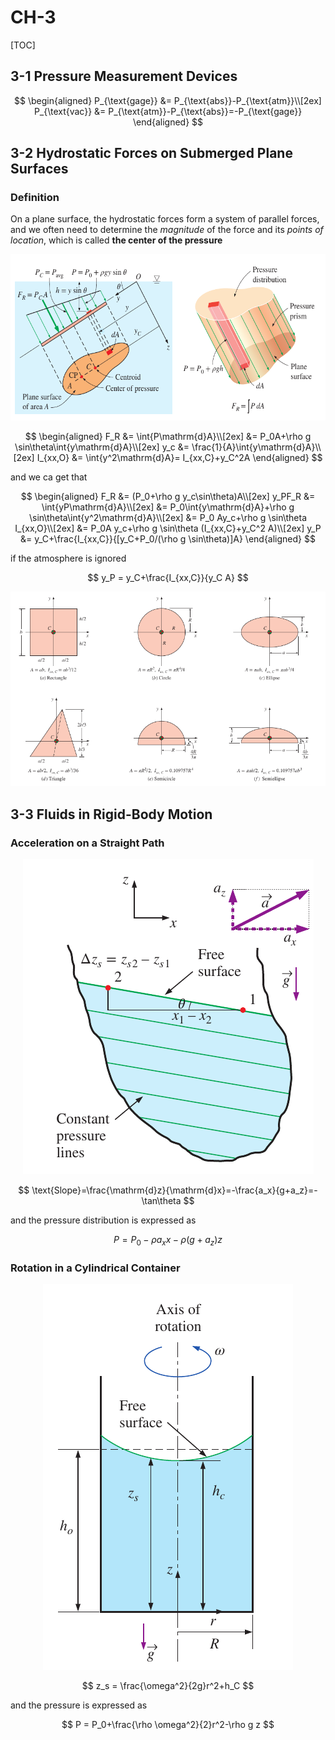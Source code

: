 # CH-3

[TOC]

## 3-1 Pressure Measurement Devices

$$
\begin{aligned}
    P_{\text{gage}} &= P_{\text{abs}}-P_{\text{atm}}\\[2ex]
    P_{\text{vac}} &= P_{\text{atm}}-P_{\text{abs}}=-P_{\text{gage}}
\end{aligned}
$$

## 3-2 Hydrostatic Forces on Submerged Plane Surfaces

### Definition

On a plane surface, the hydrostatic forces form a system of parallel forces, and we often need to determine the *magnitude* of the force and its *points of location*, which is called **the center of the pressure**

<div align = center><img src = "../assets/CH3-2.png"></div>

$$
\begin{aligned}
    F_R &= \int{P\mathrm{d}A}\\[2ex]
        &= P_0A+\rho g \sin\theta\int{y\mathrm{d}A}\\[2ex]
    y_c &= \frac{1}{A}\int{y\mathrm{d}A}\\[2ex]
    I_{xx,O} &= \int{y^2\mathrm{d}A}= I_{xx,C}+y_C^2A
\end{aligned}
$$

and we ca get that

$$
\begin{aligned}
    F_R &= (P_0+\rho g y_c\sin\theta)A\\[2ex]
    y_PF_R &= \int{yP\mathrm{d}A}\\[2ex]
        &= P_0\int{y\mathrm{d}A}+\rho g \sin\theta\int{y^2\mathrm{d}A}\\[2ex]
        &= P_0 Ay_c+\rho g \sin\theta I_{xx,O}\\[2ex]
        &= P_0A y_c+\rho g \sin\theta (I_{xx,C}+y_C^2 A)\\[2ex]
    y_P &= y_C+\frac{I_{xx,C}}{[y_C+P_0/(\rho g \sin\theta)]A}
\end{aligned}
$$

if the atmosphere is ignored

$$
y_P = y_C+\frac{I_{xx,C}}{y_C A}
$$

<div align = center><img src = "../assets/CH3-1.png"></div>

## 3-3 Fluids in Rigid-Body Motion

### Acceleration on a Straight Path

<div align = center><img src = "../assets/CH3-3.png"></div>

$$
\text{Slope}=\frac{\mathrm{d}z}{\mathrm{d}x}=-\frac{a_x}{g+a_z}=-\tan\theta
$$

and the pressure distribution is expressed as

$$
P = P_0-\rho a_x x-\rho(g+a_z)z
$$

### Rotation in a Cylindrical Container

<div align = center><img src = "../assets/CH3-4.png"></div>

$$
z_s = \frac{\omega^2}{2g}r^2+h_C
$$

and the pressure is expressed as

$$
P = P_0+\frac{\rho \omega^2}{2}r^2-\rho g z
$$